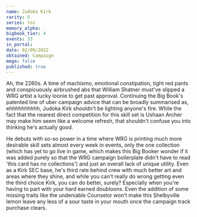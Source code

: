 ```yaml
---
name: Judoka Kirk
rarity: 5
series: tos
memory_alpha:
bigbook_tier: 4
events: 33
in_portal:
date: 02/09/2022
obtained: Campaign
mega: false
published: true
---
```


Ah, the 2260s. A time of machismo, emotional constipation, tight red pants and conspicuously airbrushed abs that William Shatner must've slipped a WRG artist a lucky loonie to get past approval. Continuing the Big Book's patented line of uber campaign advice that can be broadly summarised as, ehhhhhhhhhh, Judoka Kirk shouldn't be lighting anyone's fire. While the fact that the nearest direct competition for this skill set is Ushaan Archer may make him seem like a welcome refresh, that shouldn't confuse you into thinking he's actually good. 

He debuts with so-so power in a time where WRG is printing much more desirable skill sets almost every week in events, only the one collection (which has yet to go live in game, which makes this Big Booker wonder if it was added purely so that the WRG campaign boilerplate didn't have to read 'this card has no collections') and just an overall lack of unique utility. Even as a Kirk SEC base, he's third rate behind crew with much better art and areas where they shine, and while you can't really do wrong getting even the third choice Kirk, you can do better, surely? Especially when you're having to part with your hard earned doubloons. Even the addition of some missing traits like the undeniable Counselor won't make this Shelbyville lemon leave any less of a sour taste in your mouth once the campaign track purchase clears.

